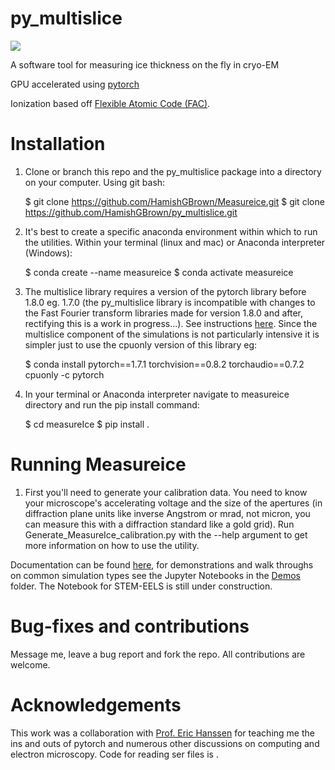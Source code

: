 # py_multislice

![](cbed.png)

A software tool for measuring ice thickness on the fly in cryo-EM

GPU accelerated using 
[pytorch](https://pytorch.org/)

Ionization based off [Flexible Atomic Code (FAC)](https://github.com/flexible-atomic-code/fac).

# Installation

1. Clone or branch this repo and the py_multislice package into a directory on your computer. Using git bash:

    $ git clone https://github.com/HamishGBrown/Measureice.git
    $ git clone https://github.com/HamishGBrown/py_multislice.git

2. It's best to create a specific anaconda environment within which to run the 
utilities. Within your terminal (linux and mac) or Anaconda interpreter (Windows):

    $ conda create --name measureice
    $ conda activate measureice

3. The multislice library requires a version of the pytorch library before 1.8.0 eg. 1.7.0 (the py_multislice library is incompatible with changes to the Fast Fourier transform libraries made for version 1.8.0 and after, rectifying this is a work in progress...). See instructions [here](https://pytorch.org/get-started/previous-versions/). Since the multislice component of the simulations is not particularly intensive it is simpler just to use the cpuonly version of this library eg:

    $ conda install pytorch==1.7.1 torchvision==0.8.2 torchaudio==0.7.2 cpuonly -c pytorch

4. In your terminal or Anaconda interpreter navigate to measureice directory and run the pip install command:

    $ cd measureIce
    $ pip install .

# Running Measureice

1. First you'll need to generate your calibration data. You need to know your microscope's accelerating voltage and the size of the apertures (in diffraction plane units like inverse Angstrom or mrad, not micron, you can measure this with a diffraction standard like a gold grid). Run Generate_MeasureIce_calibration.py with the --help argument to get more information on how to use the utility.

Documentation can be found [here](https://hamishgbrown.github.io/py_multislice/pyms/), for demonstrations and walk throughs on common simulation types see the Jupyter Notebooks in the [Demos](Demos/) folder. The Notebook for STEM-EELS is still under construction.

# Bug-fixes and contributions

Message me, leave a bug report and fork the repo. All contributions are welcome.

# Acknowledgements

This work was a collaboration with [Prof. Eric Hanssen](https://findanexpert.unimelb.edu.au/profile/333629-eric-hanssen) for teaching me the ins and outs of pytorch and numerous other discussions on computing and electron microscopy. Code for reading ser files is .



